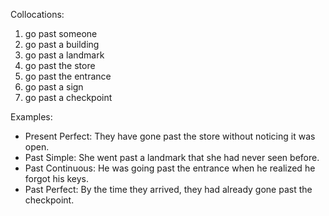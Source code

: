 Collocations:

1. go past someone
2. go past a building
3. go past a landmark
4. go past the store
5. go past the entrance
6. go past a sign
7. go past a checkpoint

Examples:

- Present Perfect: They have gone past the store without noticing it was open.
- Past Simple: She went past a landmark that she had never seen before.
- Past Continuous: He was going past the entrance when he realized he forgot his keys.
- Past Perfect: By the time they arrived, they had already gone past the checkpoint.